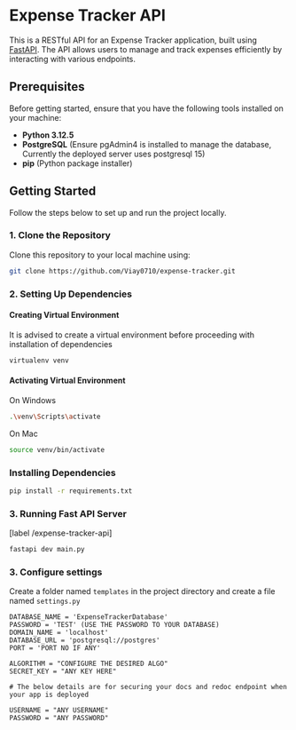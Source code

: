 # Expense Tracker API

This is a RESTful API for an Expense Tracker application, built using [FastAPI](https://fastapi.tiangolo.com/). The API allows users to manage and track expenses efficiently by interacting with various endpoints.

## Prerequisites

Before getting started, ensure that you have the following tools installed on your machine:

- **Python 3.12.5**
- **PostgreSQL** (Ensure pgAdmin4 is installed to manage the database, Currently the deployed server uses postgresql 15)
- **pip** (Python package installer)

## Getting Started

Follow the steps below to set up and run the project locally.

### 1. Clone the Repository

Clone this repository to your local machine using:

```bash
git clone https://github.com/Viay0710/expense-tracker.git
```

### 2. Setting Up Dependencies

#### Creating Virtual Environment
It is advised to create a virtual environment before proceeding with installation of dependencies
```bash
virtualenv venv
```

#### Activating Virtual Environment
On Windows
```bash
.\venv\Scripts\activate
```
On Mac
```bash
source venv/bin/activate
```

### Installing Dependencies
```bash
pip install -r requirements.txt
```

### 3. Running Fast API Server
[label /expense-tracker-api]
```bash
fastapi dev main.py
```

### 3. Configure settings

Create a folder named `templates` in the project directory and create a file named `settings.py`

```
DATABASE_NAME = 'ExpenseTrackerDatabase'
PASSWORD = 'TEST' (USE THE PASSWORD TO YOUR DATABASE)
DOMAIN_NAME = 'localhost'
DATABASE_URL = 'postgresql://postgres'
PORT = 'PORT NO IF ANY'

ALGORITHM = "CONFIGURE THE DESIRED ALGO"
SECRET_KEY = "ANY KEY HERE"

# The below details are for securing your docs and redoc endpoint when your app is deployed

USERNAME = "ANY USERNAME"
PASSWORD = "ANY PASSWORD"
```
